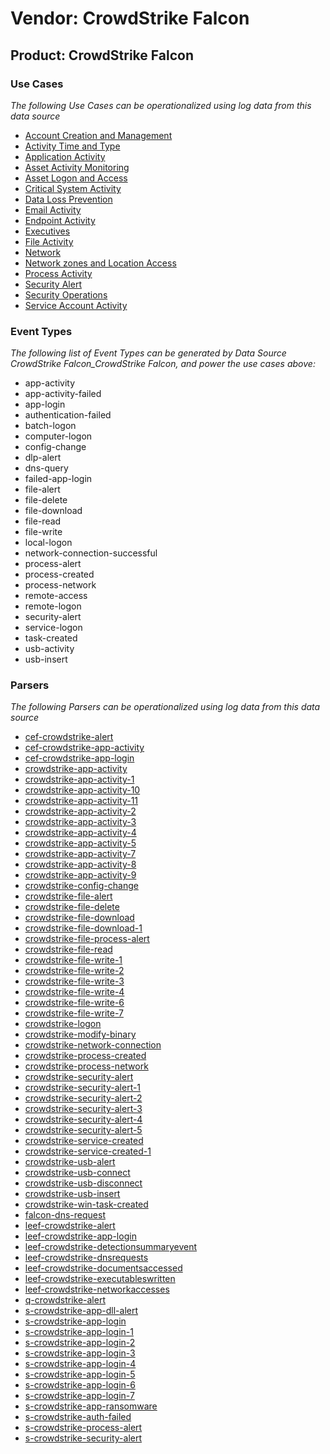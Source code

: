 Vendor: CrowdStrike Falcon
==========================
Product: CrowdStrike Falcon
---------------------------

### Use Cases

_The following Use Cases can be operationalized using log data from this data source_

* [Account Creation and Management](usecase_account_creation_and_management.md)
* [Activity Time  and Type](usecase_activity_time__and_type.md)
* [Application Activity](usecase_application_activity.md)
* [Asset Activity Monitoring](usecase_asset_activity_monitoring.md)
* [Asset Logon and Access](usecase_asset_logon_and_access.md)
* [Critical System Activity](usecase_critical_system_activity.md)
* [Data Loss Prevention](usecase_data_loss_prevention.md)
* [Email Activity](usecase_email_activity.md)
* [Endpoint Activity](usecase_endpoint_activity.md)
* [Executives](usecase_executives.md)
* [File Activity](usecase_file_activity.md)
* [Network](usecase_network.md)
* [Network zones and Location Access](usecase_network_zones_and_location_access.md)
* [Process Activity](usecase_process_activity.md)
* [Security Alert](usecase_security_alert.md)
* [Security Operations](usecase_security_operations.md)
* [Service Account Activity](usecase_service_account_activity.md)


### Event Types

_The following list of Event Types can be generated by Data Source CrowdStrike Falcon_CrowdStrike Falcon, and power the use cases above:_

- app-activity
- app-activity-failed
- app-login
- authentication-failed
- batch-logon
- computer-logon
- config-change
- dlp-alert
- dns-query
- failed-app-login
- file-alert
- file-delete
- file-download
- file-read
- file-write
- local-logon
- network-connection-successful
- process-alert
- process-created
- process-network
- remote-access
- remote-logon
- security-alert
- service-logon
- task-created
- usb-activity
- usb-insert


### Parsers

_The following Parsers can be operationalized using log data from this data source_

* [cef-crowdstrike-alert](parserContent_cef-crowdstrike-alert.md)
* [cef-crowdstrike-app-activity](parserContent_cef-crowdstrike-app-activity.md)
* [cef-crowdstrike-app-login](parserContent_cef-crowdstrike-app-login.md)
* [crowdstrike-app-activity](parserContent_crowdstrike-app-activity.md)
* [crowdstrike-app-activity-1](parserContent_crowdstrike-app-activity-1.md)
* [crowdstrike-app-activity-10](parserContent_crowdstrike-app-activity-10.md)
* [crowdstrike-app-activity-11](parserContent_crowdstrike-app-activity-11.md)
* [crowdstrike-app-activity-2](parserContent_crowdstrike-app-activity-2.md)
* [crowdstrike-app-activity-3](parserContent_crowdstrike-app-activity-3.md)
* [crowdstrike-app-activity-4](parserContent_crowdstrike-app-activity-4.md)
* [crowdstrike-app-activity-5](parserContent_crowdstrike-app-activity-5.md)
* [crowdstrike-app-activity-7](parserContent_crowdstrike-app-activity-7.md)
* [crowdstrike-app-activity-8](parserContent_crowdstrike-app-activity-8.md)
* [crowdstrike-app-activity-9](parserContent_crowdstrike-app-activity-9.md)
* [crowdstrike-config-change](parserContent_crowdstrike-config-change.md)
* [crowdstrike-file-alert](parserContent_crowdstrike-file-alert.md)
* [crowdstrike-file-delete](parserContent_crowdstrike-file-delete.md)
* [crowdstrike-file-download](parserContent_crowdstrike-file-download.md)
* [crowdstrike-file-download-1](parserContent_crowdstrike-file-download-1.md)
* [crowdstrike-file-process-alert](parserContent_crowdstrike-file-process-alert.md)
* [crowdstrike-file-read](parserContent_crowdstrike-file-read.md)
* [crowdstrike-file-write-1](parserContent_crowdstrike-file-write-1.md)
* [crowdstrike-file-write-2](parserContent_crowdstrike-file-write-2.md)
* [crowdstrike-file-write-3](parserContent_crowdstrike-file-write-3.md)
* [crowdstrike-file-write-4](parserContent_crowdstrike-file-write-4.md)
* [crowdstrike-file-write-6](parserContent_crowdstrike-file-write-6.md)
* [crowdstrike-file-write-7](parserContent_crowdstrike-file-write-7.md)
* [crowdstrike-logon](parserContent_crowdstrike-logon.md)
* [crowdstrike-modify-binary](parserContent_crowdstrike-modify-binary.md)
* [crowdstrike-network-connection](parserContent_crowdstrike-network-connection.md)
* [crowdstrike-process-created](parserContent_crowdstrike-process-created.md)
* [crowdstrike-process-network](parserContent_crowdstrike-process-network.md)
* [crowdstrike-security-alert](parserContent_crowdstrike-security-alert.md)
* [crowdstrike-security-alert-1](parserContent_crowdstrike-security-alert-1.md)
* [crowdstrike-security-alert-2](parserContent_crowdstrike-security-alert-2.md)
* [crowdstrike-security-alert-3](parserContent_crowdstrike-security-alert-3.md)
* [crowdstrike-security-alert-4](parserContent_crowdstrike-security-alert-4.md)
* [crowdstrike-security-alert-5](parserContent_crowdstrike-security-alert-5.md)
* [crowdstrike-service-created](parserContent_crowdstrike-service-created.md)
* [crowdstrike-service-created-1](parserContent_crowdstrike-service-created-1.md)
* [crowdstrike-usb-alert](parserContent_crowdstrike-usb-alert.md)
* [crowdstrike-usb-connect](parserContent_crowdstrike-usb-connect.md)
* [crowdstrike-usb-disconnect](parserContent_crowdstrike-usb-disconnect.md)
* [crowdstrike-usb-insert](parserContent_crowdstrike-usb-insert.md)
* [crowdstrike-win-task-created](parserContent_crowdstrike-win-task-created.md)
* [falcon-dns-request](parserContent_falcon-dns-request.md)
* [leef-crowdstrike-alert](parserContent_leef-crowdstrike-alert.md)
* [leef-crowdstrike-app-login](parserContent_leef-crowdstrike-app-login.md)
* [leef-crowdstrike-detectionsummaryevent](parserContent_leef-crowdstrike-detectionsummaryevent.md)
* [leef-crowdstrike-dnsrequests](parserContent_leef-crowdstrike-dnsrequests.md)
* [leef-crowdstrike-documentsaccessed](parserContent_leef-crowdstrike-documentsaccessed.md)
* [leef-crowdstrike-executableswritten](parserContent_leef-crowdstrike-executableswritten.md)
* [leef-crowdstrike-networkaccesses](parserContent_leef-crowdstrike-networkaccesses.md)
* [q-crowdstrike-alert](parserContent_q-crowdstrike-alert.md)
* [s-crowdstrike-app-dll-alert](parserContent_s-crowdstrike-app-dll-alert.md)
* [s-crowdstrike-app-login](parserContent_s-crowdstrike-app-login.md)
* [s-crowdstrike-app-login-1](parserContent_s-crowdstrike-app-login-1.md)
* [s-crowdstrike-app-login-2](parserContent_s-crowdstrike-app-login-2.md)
* [s-crowdstrike-app-login-3](parserContent_s-crowdstrike-app-login-3.md)
* [s-crowdstrike-app-login-4](parserContent_s-crowdstrike-app-login-4.md)
* [s-crowdstrike-app-login-5](parserContent_s-crowdstrike-app-login-5.md)
* [s-crowdstrike-app-login-6](parserContent_s-crowdstrike-app-login-6.md)
* [s-crowdstrike-app-login-7](parserContent_s-crowdstrike-app-login-7.md)
* [s-crowdstrike-app-ransomware](parserContent_s-crowdstrike-app-ransomware.md)
* [s-crowdstrike-auth-failed](parserContent_s-crowdstrike-auth-failed.md)
* [s-crowdstrike-process-alert](parserContent_s-crowdstrike-process-alert.md)
* [s-crowdstrike-security-alert](parserContent_s-crowdstrike-security-alert.md)
